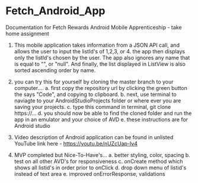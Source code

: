 # Fetch_Android_App

Documentation for Fetch Rewards Android Mobile Apprenticeship - take home assignment

1. This mobile application takes information from a JSON API call, and allows the user to input the listId's of 1,2,3, or 4. the app then displays only the listId's chosen by the user. The app also ignores any name that is equal to "", or "null". And finally, the list displayed in ListView is also sorted ascending order by name.


2. you can try this for yourself by cloning the master branch to your computer....
      a. first copy the repository url by clicking the green button the says "Code", and copying to clipboard.
      b. next, use terminal to naviagte to your AndroidStudioProjects folder or where ever you are saving your projects.
      c. type this command in terminal, git clone https://...
      d. you should now be able to find the cloned folder and run the app in an emulator and your choice of AVD
      e. these instructions are for Android studio
     
3. Video description of Android application can be found in unlisted YouTube link here - https://youtu.be/nUZcUap-Iv4


4. MVP completed but Nice-To-Have's...
      a. better styling, color, spacing
      b. test on all other AVD's for responsiveness
      c. onCreate method which shows all listid's in order prior to onClick
      d. drop down menu of listid's instead of text area
      e. improved onErrorResponse, validations


